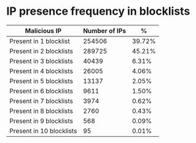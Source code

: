 # IP presence frequency in blocklists
| Malicious IP | Number of IPs | % |
|----|----|----|
| Present in 1 blocklist | 254506 | 39.72% |
| Present in 2 blocklists | 289725 | 45.21% |
| Present in 3 blocklists | 40439 | 6.31% |
| Present in 4 blocklists | 26005 | 4.06% |
| Present in 5 blocklists | 13137 | 2.05% |
| Present in 6 blocklists | 9611 | 1.50% |
| Present in 7 blocklists | 3974 | 0.62% |
| Present in 8 blocklists | 2760 | 0.43% |
| Present in 9 blocklists | 568 | 0.09% |
| Present in 10 blocklists | 95 | 0.01% |
